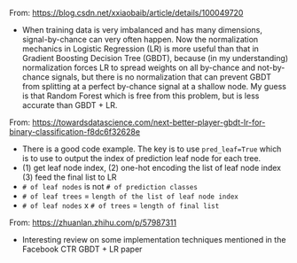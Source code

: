 From: https://blog.csdn.net/xxiaobaib/article/details/100049720
- When training data is very imbalanced and has many dimensions, signal-by-chance can very often happen. Now the normalization mechanics in Logistic Regression (LR) is more useful than that in Gradient Boosting Decision Tree (GBDT), because (in my understanding) normalization forces LR to spread weights on all by-chance and not-by-chance signals, but there is no normalization that can prevent GBDT from splitting at a perfect by-chance signal at a shallow node. My guess is that Random Forest which is free from this problem, but is less accurate than GBDT + LR.

From: https://towardsdatascience.com/next-better-player-gbdt-lr-for-binary-classification-f8dc6f32628e
- There is a good code example. The key is to use `pred_leaf=True` which is to use to output the index of prediction leaf node for each tree.
- (1) get leaf node index, (2) one-hot encoding the list of leaf node index (3) feed the final list to LR
- `# of leaf nodes` is not `# of prediction classes`
- `# of leaf trees`  =  `length of the list of leaf node index`
- `# of leaf nodes`  x  `# of trees`  =  `length of final list`

From: https://zhuanlan.zhihu.com/p/57987311
- Interesting review on some implementation techniques mentioned in the Facebook CTR GBDT + LR paper